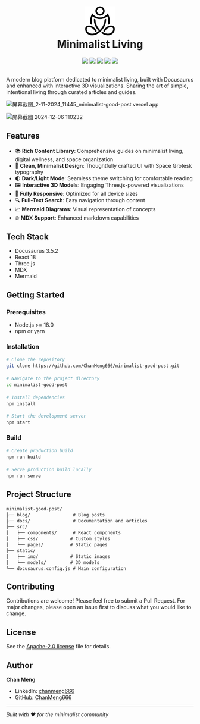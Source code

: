 <div align="center">
 <h1> <img src="/static/img/minimalist-good-post-black.svg" width="80px"><br/>Minimalist Living</h1>
 <img src="https://img.shields.io/github/stars/ChanMeng666/minimalist-good-post?style=social"/>
 <img src="https://img.shields.io/github/forks/ChanMeng666/minimalist-good-post?style=social"/>
 <img src="https://img.shields.io/github/issues/ChanMeng666/minimalist-good-post?style=social"/>
 <img src="https://img.shields.io/website?style=social&url=https%3A%2F%2Fminimalist-good-post.vercel.app"/>
 <img src="https://img.shields.io/github/license/ChanMeng666/minimalist-good-post?style=social"/>
</div>

<br/>

A modern blog platform dedicated to minimalist living, built with Docusaurus and enhanced with interactive 3D visualizations. Sharing the art of simple, intentional living through curated articles and guides.

![屏幕截图_2-11-2024_11445_minimalist-good-post vercel app](https://github.com/user-attachments/assets/b28457c1-f27c-4ffa-9829-37707f744fa1)

![屏幕截图 2024-12-06 110232](https://github.com/user-attachments/assets/04cad0fd-7007-4937-9dfe-088ce46d8dab)

## Features

- 📚 **Rich Content Library**: Comprehensive guides on minimalist living, digital wellness, and space organization
- 🎨 **Clean, Minimalist Design**: Thoughtfully crafted UI with Space Grotesk typography
- 🌓 **Dark/Light Mode**: Seamless theme switching for comfortable reading
- 🖼️ **Interactive 3D Models**: Engaging Three.js-powered visualizations
- 📱 **Fully Responsive**: Optimized for all device sizes
- 🔍 **Full-Text Search**: Easy navigation through content
- 📈 **Mermaid Diagrams**: Visual representation of concepts
- 🌐 **MDX Support**: Enhanced markdown capabilities

## Tech Stack

- Docusaurus 3.5.2
- React 18
- Three.js
- MDX
- Mermaid

## Getting Started

### Prerequisites

- Node.js >= 18.0
- npm or yarn

### Installation

```bash
# Clone the repository
git clone https://github.com/ChanMeng666/minimalist-good-post.git

# Navigate to the project directory
cd minimalist-good-post

# Install dependencies
npm install

# Start the development server
npm start
```

### Build

```bash
# Create production build
npm run build

# Serve production build locally
npm run serve
```

## Project Structure

```
minimalist-good-post/
├── blog/                # Blog posts
├── docs/                # Documentation and articles
├── src/
│   ├── components/      # React components
│   ├── css/            # Custom styles
│   └── pages/          # Static pages
├── static/
│   ├── img/            # Static images
│   └── models/         # 3D models
└── docusaurus.config.js # Main configuration
```

## Contributing

Contributions are welcome! Please feel free to submit a Pull Request. For major changes, please open an issue first to discuss what you would like to change.

## License

See the [Apache-2.0 license](LICENSE) file for details.

## Author

**Chan Meng**
- LinkedIn: [chanmeng666](https://www.linkedin.com/in/chanmeng666/)
- GitHub: [ChanMeng666](https://github.com/ChanMeng666)

---

*Built with ❤️ for the minimalist community*
